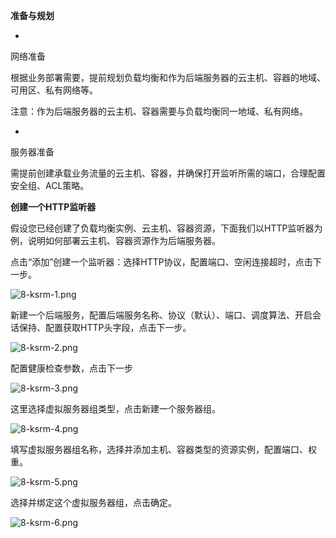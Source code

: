 **准备与规划**

* 
网络准备

根据业务部署需要，提前规划负载均衡和作为后端服务器的云主机、容器的地域、可用区、私有网络等。

注意：作为后端服务器的云主机、容器需要与负载均衡同一地域、私有网络。

* 
服务器准备

需提前创建承载业务流量的云主机、容器，并确保打开监听所需的端口，合理配置安全组、ACL策略。

**创建一个HTTP监听器**

假设您已经创建了负载均衡实例、云主机、容器资源，下面我们以HTTP监听器为例，说明如何部署云主机、容器资源作为后端服务器。

点击“添加”创建一个监听器：选择HTTP协议，配置端口、空闲连接超时，点击下一步。

![8-ksrm-1.png](https://img1.jcloudcs.com/cms/1ca4c1dc-b50a-4064-acc2-a2125f01482b20180629015111.png)

新建一个后端服务，配置后端服务名称、协议（默认）、端口、调度算法、开启会话保持、配置获取HTTP头字段，点击下一步。

![8-ksrm-2.png](https://img1.jcloudcs.com/cms/3833d917-34d1-4067-b180-63129c4120f220180629015246.png)

配置健康检查参数，点击下一步

![8-ksrm-3.png](https://img1.jcloudcs.com/cms/7be309f2-ec50-4951-9ef7-40a5f9865ebe20180629015131.png)

这里选择虚拟服务器组类型，点击新建一个服务器组。

![8-ksrm-4.png](https://img1.jcloudcs.com/cms/2bb4da2c-e7d8-432b-8abe-741c2e7d88c420180629015428.png)

填写虚拟服务器组名称，选择并添加主机、容器类型的资源实例，配置端口、权重。

![8-ksrm-5.png](https://img1.jcloudcs.com/cms/7b0c5ffc-12fd-4fc1-935f-d7510105338d20180629015500.png)

选择并绑定这个虚拟服务器组，点击确定。

![8-ksrm-6.png](https://img1.jcloudcs.com/cms/16ca7954-77df-443b-8633-e892fdea4d2520180629015155.png)